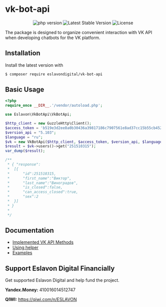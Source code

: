 # vk-bot-api
<p align="center">
<img src="https://img.shields.io/badge/PHP-%3E%3D7.4.2-%23green" alt="php version">
<img src="https://img.shields.io/github/v/tag/eslavondigital/vk-bot-api?label=version" alt="Latest Stable Version">
<img src="https://img.shields.io/github/license/eslavondigital/vk-bot-api" alt="License">
</p> 
The package is designed to organize convenient interaction with VK API when developing chatbots for the VK platform.

## Installation

Install the latest version with

```bash
$ composer require eslavondigital/vk-bot-api
```

## Basic Usage

```php
<?php
require_once __DIR__.'/vendor/autoload.php';

use Eslavon\VkBotApi\VkBotApi;

$http_client = new GuzzleHttp\Client();
$access_token = 'b519e3d2ee8a0b30436a39817186c7907561e8ad37cc15b55cb452c47e9901c617';
$version_api = "5.103";
$language = "ru";
$vk = new VkBotApi($http_client, $access_token, $version_api, $language);
$result = $vk->users()->get("251510315");
var_dump($result);

/**
 * { "response":
 *  [{
 *      "id":251510315,
 *      "first_name":"Виктор",
 *      "last_name":"Виноградов",
 *      "is_closed":false,
 *      "can_access_closed":true,
 *      "sex":2
 *  }]
 * }
 *  
 */
```


## Documentation
- [Implemented VK API Methods](doc/01-api_method.md)
- [Using helper](doc/02-using_helper.md)
- [Examples](doc/03-examples.md)

## Support Eslavon Digital Financially
Get supported Eslavon Digital and help fund the project.

**Yandex.Money:** 410016014512747

**QIWI:** https://qiwi.com/n/ESLAVON
